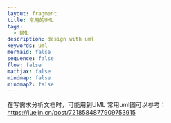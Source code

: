 ```yaml
---
layout: fragment
title: 常用的UML
tags:
  - UML
description: design with uml
keywords: uml
mermaid: false
sequence: false
flow: false
mathjax: false
mindmap: false
mindmap2: false
---
```


在写需求分析文档时，可能用到UML
常用uml图可以参考：
https://juejin.cn/post/7218584877909753915
